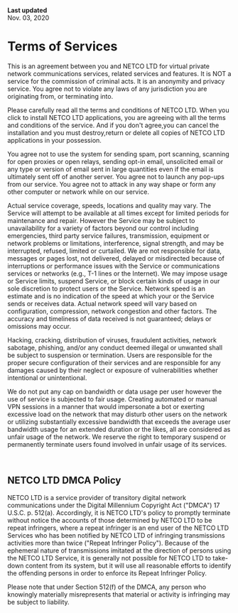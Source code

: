**Last updated**  
Nov. 03, 2020

# Terms of Services

This is an agreement between you and NETCO LTD for virtual private network communications services, related services and features. It is NOT a service for the commission of criminal acts. It is an anonymity and privacy service. You agree not to violate any laws of any jurisdiction you are originating from, or terminating into.

Please carefully read all the terms and conditions of NETCO LTD. When you click to install NETCO LTD applications, you are agreeing with all the terms and conditions of the service. And if you don't agree,you can cancel the installation and you must destroy,return or delete all copies of NETCO LTD applications in your possession.

You agree not to use the system for sending spam, port scanning, scanning for open proxies or open relays, sending opt-in email, unsolicited email or any type or version of email sent in large quantities even if the email is ultimately sent off of another server. You agree not to launch any pop-ups from our service. You agree not to attack in any way shape or form any other computer or network while on our service.

Actual service coverage, speeds, locations and quality may vary. The Service will attempt to be available at all times except for limited periods for maintenance and repair. However the Service may be subject to unavailability for a variety of factors beyond our control including emergencies, third party service failures, transmission, equipment or network problems or limitations, interference, signal strength, and may be interrupted, refused, limited or curtailed. We are not responsible for data, messages or pages lost, not delivered, delayed or misdirected because of interruptions or performance issues with the Service or communications services or networks (e.g., T-1 lines or the Internet). We may impose usage or Service limits, suspend Service, or block certain kinds of usage in our sole discretion to protect users or the Service. Network speed is an estimate and is no indication of the speed at which your or the Service sends or receives data. Actual network speed will vary based on configuration, compression, network congestion and other factors. The accuracy and timeliness of data received is not guaranteed; delays or omissions may occur.

Hacking, cracking, distribution of viruses, fraudulent activities, network sabotage, phishing, and/or any conduct deemed illegal or unwanted shall be subject to suspension or termination. Users are responsible for the proper secure configuration of their services and are responsible for any damages caused by their neglect or exposure of vulnerabilities whether intentional or unintentional.

We do not put any cap on bandwidth or data usage per user however the use of service is subjected to fair usage. Creating automated or manual VPN sessions in a manner that would impersonate a bot or exerting excessive load on the network that may disturb other users on the network or utilizing substantially excessive bandwidth that exceeds the average user bandwidth usage for an extended duration or the likes, all are considered as unfair usage of the network. We reserve the right to temporary suspend or permanently terminate users found involved in unfair usage of its services.


<br>

## NETCO LTD DMCA Policy
NETCO LTD is a service provider of transitory digital network communications under the Digital Millennium Copyright Act ("DMCA") 17 U.S.C. p. 512(a). Accordingly, it is NETCO LTD's policy to promptly terminate without notice the accounts of those determined by NETCO LTD to be repeat infringers, where a repeat infringer is an end user of the NETCO LTD Services who has been notified by NETCO LTD of infringing transmissions activities more than twice ("Repeat Infringer Policy"). Because of the ephemeral nature of transmissions imitated at the direction of persons using the NETCO LTD Service, it is generally not possible for NETCO LTD to take-down content from its system, but it will use all reasonable efforts to identify the offending persons in order to enforce its Repeat Infringer Policy.

Please note that under Section 512(f) of the DMCA, any person who knowingly materially misrepresents that material or activity is infringing may be subject to liability.
